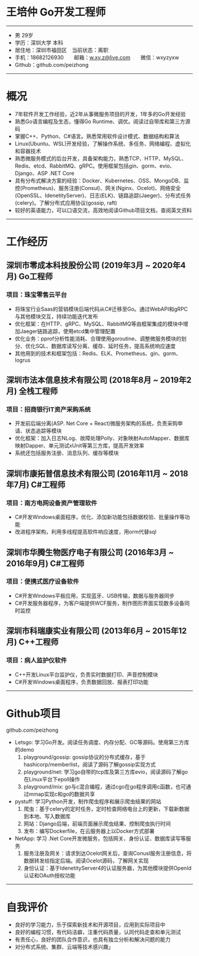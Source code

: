 # 王培仲 Go开发工程师

---
- 男 29岁 
- 学历：深圳大学 本科
- 居住地：深圳市福田区&emsp;当前状态：离职
- 手机：18682126930&emsp;&emsp;邮箱：w.xy.z@live.com&emsp;&emsp;微信：wxyzyxw
- Github：github.com/peizhong

---
# 概况
- 7年软件开发工作经验，近2年从事微服务项目的开发，1年多的Go开发经验
- 熟悉Go语言编程及生态，懂得Go Runtime、调优。阅读过自带库和第三方源码
- 掌握C++、Python、C#语言。熟悉常用软件设计模式、数据结构和算法
- Linux(Ubuntu、WSL)开发经验，了解操作系统、多任务、网络编程、虚拟化和容器技术
- 熟悉微服务模式的后台开发，具备架构能力，熟悉TCP、HTTP、MySQL、Redis、etcd、RabbitMQ、gRPC。使用框架包括gin、gorm、evio、Django、ASP .NET Core
- 具有分布式解决方案的经验：Docker、Kubernetes、OSS、MongoDB、监控(Prometheus)、服务注册(Consul)、网关(Nginx、Ocelot)、网络安全(OpenSSL、IdenetityServer)、日志(ELK)、链路追踪(Jaeger)、分布式任务(celery)。了解分布式应用协议(gossip, raft)
- 较好的英语能力，可以口语交流，高效地阅读Github项目文档，查阅英文资料

---
# 工作经历
## 深圳市零成本科技股份公司 (2019年3月 ~ 2020年4月) Go工程师
### 项目：珠宝零售云平台
- 将珠宝行业Saas的营销模块后端代码从C#迁移至Go。通过WebAPI和gRPC与其他模块交互，持续功能迭代发布
- 优化框架：在HTTP、gRPC、MySQL、RabbitMQ等由框架集成的模块中增加Jaeger链路追踪，使用etcd集中管理配置
- 优化业务：pprof分析性能消耗、合理使用goroutine、调整微服务模块的划分、优化SQL、数据库读写分离、缓存、延时任务，提高系统响应速度
- 其他用到的技术和框架包括：Redis、ELK、Prometheus、gin、gorm、logrus

## 深圳市法本信息技术有限公司 (2018年8月 ~ 2019年2月) 全栈工程师
### 项目：招商银行IT资产采购系统 
- 开发前后端分离(ASP. Net Core + React)微服务架构的系统，负责采购申请、状态追踪等模块
- 优化框架：加入日志NLog、故障处理Polly、对象映射AutoMapper、数据库映射Dapper、单元测试xUnit等第三方库，提高开发效率
- 系统还包括服务注册、消息队列、缓存等模块

## 深圳市康拓普信息技术有限公司 (2016年11月 ~ 2018年7月) C#工程师
### 项目：南方电网设备资产管理软件
- C#开发Windows桌面程序，优化、添加新功能包括数据校验、批量操作等功能
- 改进程序架构，利用多线程提高软件响应速度，用orm代替sql

## 深圳市华腾生物医疗电子有限公司 (2016年3月 ~ 2016年9月) C#工程师
### 项目：便携式医疗设备软件
- C#开发Windows平板应用，实现蓝牙、USB传输，数据与服务器同步
- C#开发服务器程序，为客户端提供WCF服务，制作图形界面实现数多设备同时监控

## 深圳市科瑞康实业有限公司 (2013年6月 ~ 2015年12月) C++工程师
### 项目：病人监护仪软件
- C++开发Linux平台监护仪，负责实时数据打印、声音控制模块
- C#开发Windows桌面程序，负责数据回放、报表打印功能

---
# Github项目
github.com/peizhong
  - Letsgo: 学习Go开发。阅读任务调度、内存分配、GC等源码。使用第三方库的demo
    1. playground/gossip: gossip协议的分布式缓存，基于hashicorp/memberlist，阅读了源码了解gossip实现方式
    2. playground/net: 学习go自带的tcp库及第三方库evio，阅读源码了解go在Linux平台下epoll操作
    3. playground/mix: go与c混合编程，通过cgo在go程序调用c函数，也可通过mmap实现c和go的数据共享
  - pystuff: 学习Python开发，制作爬虫程序和展示爬虫结果的网站
    1. 爬虫：基于celery的定时任务，定时检查网络电台上的更新，下载新数据到本地、写入数据库
    2. 网站：Django后端，前端页面展示爬虫结果、控制爬虫执行时间
    3. 发布：编写Dockerfile，在云服务器上以Docker方式部署
  - NetApp: 学习 .Net Core开发微服务，包括网关、身份认证、数据库读写等服务
    1. 服务注册及网关：请求到达Ocelot网关后，查询Conusl服务注册信息，将数据转发给指定后端。阅读Ocelot源码，了解网关实现
    2. 身份认证：基于IdenetityServer4的认证服务器，为其他模块提供OpenId认证和OAuth授权功能

---
# 自我评价
- 良好的学习能力，乐于探索新技术和开源项目，应用到实际项目中
- 良好的编程习惯，有代码洁癖，注重代码质量，认同代码走查和单元测试
- 有责任心，良好的团队合作意识，也具有独立分析和解决问题的能力
- 对分布式系统、集群、云端等技术感兴趣」